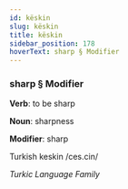```yaml
---
id: këskin
slug: këskin
title: këskin
sidebar_position: 178
hoverText: sharp § Modifier
---
```


### sharp § Modifier

**Verb**: to be sharp

**Noun**: sharpness

**Modifier**: sharp

Turkish keskin /ces.cin/

*Turkic Language Family*